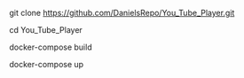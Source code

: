 ﻿git clone https://github.com/DanielsRepo/You_Tube_Player.git 

cd You_Tube_Player

docker-compose build

docker-compose up